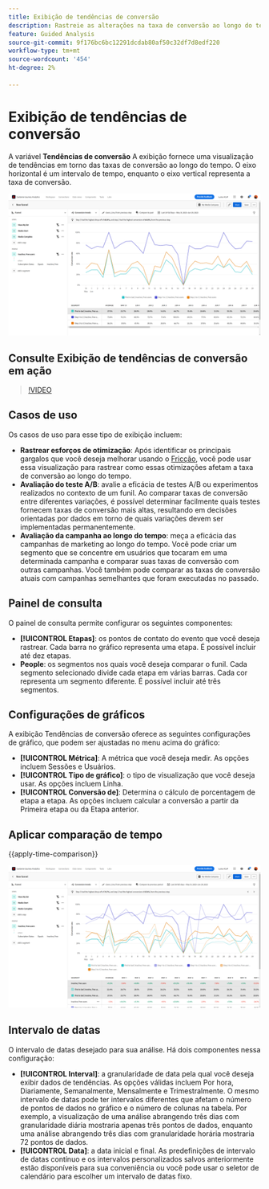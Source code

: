 ```yaml
---
title: Exibição de tendências de conversão
description: Rastreie as alterações na taxa de conversão ao longo do tempo.
feature: Guided Analysis
source-git-commit: 9f176bc6bc12291dcdab80af50c32df7d8edf220
workflow-type: tm+mt
source-wordcount: '454'
ht-degree: 2%

---
```


# Exibição de tendências de conversão

A variável **Tendências de conversão** A exibição fornece uma visualização de tendências em torno das taxas de conversão ao longo do tempo. O eixo horizontal é um intervalo de tempo, enquanto o eixo vertical representa a taxa de conversão.

![Tendências de conversão](../assets/conversion-trends.png)

## Consulte Exibição de tendências de conversão em ação

>[!VIDEO](https://video.tv.adobe.com/v/3421662/?learn=on)

## Casos de uso

Os casos de uso para esse tipo de exibição incluem:

* **Rastrear esforços de otimização**: Após identificar os principais gargalos que você deseja melhorar usando o [Fricção](friction.md), você pode usar essa visualização para rastrear como essas otimizações afetam a taxa de conversão ao longo do tempo.
* **Avaliação do teste A/B**: avalie a eficácia de testes A/B ou experimentos realizados no contexto de um funil. Ao comparar taxas de conversão entre diferentes variações, é possível determinar facilmente quais testes fornecem taxas de conversão mais altas, resultando em decisões orientadas por dados em torno de quais variações devem ser implementadas permanentemente.
* **Avaliação da campanha ao longo do tempo**: meça a eficácia das campanhas de marketing ao longo do tempo. Você pode criar um segmento que se concentre em usuários que tocaram em uma determinada campanha e comparar suas taxas de conversão com outras campanhas. Você também pode comparar as taxas de conversão atuais com campanhas semelhantes que foram executadas no passado.

## Painel de consulta

O painel de consulta permite configurar os seguintes componentes:

* **[!UICONTROL Etapas]**: os pontos de contato do evento que você deseja rastrear. Cada barra no gráfico representa uma etapa. É possível incluir até dez etapas.
* **People**: os segmentos nos quais você deseja comparar o funil. Cada segmento selecionado divide cada etapa em várias barras. Cada cor representa um segmento diferente. É possível incluir até três segmentos.

## Configurações de gráficos

A exibição Tendências de conversão oferece as seguintes configurações de gráfico, que podem ser ajustadas no menu acima do gráfico:

* **[!UICONTROL Métrica]**: A métrica que você deseja medir. As opções incluem Sessões e Usuários.
* **[!UICONTROL Tipo de gráfico]**: o tipo de visualização que você deseja usar. As opções incluem Linha.
* **[!UICONTROL Conversão de]**: Determina o cálculo de porcentagem de etapa a etapa. As opções incluem calcular a conversão a partir da Primeira etapa ou da Etapa anterior.

## Aplicar comparação de tempo

{{apply-time-comparison}}

![Comparação de tempo de tendências de conversão](../assets/conversion-trends-compare.png)

## Intervalo de datas

O intervalo de datas desejado para sua análise. Há dois componentes nessa configuração:

* **[!UICONTROL Interval]**: a granularidade de data pela qual você deseja exibir dados de tendências. As opções válidas incluem Por hora, Diariamente, Semanalmente, Mensalmente e Trimestralmente. O mesmo intervalo de datas pode ter intervalos diferentes que afetam o número de pontos de dados no gráfico e o número de colunas na tabela. Por exemplo, a visualização de uma análise abrangendo três dias com granularidade diária mostraria apenas três pontos de dados, enquanto uma análise abrangendo três dias com granularidade horária mostraria 72 pontos de dados.
* **[!UICONTROL Data]**: a data inicial e final. As predefinições de intervalo de datas contínuo e os intervalos personalizados salvos anteriormente estão disponíveis para sua conveniência ou você pode usar o seletor de calendário para escolher um intervalo de datas fixo.
